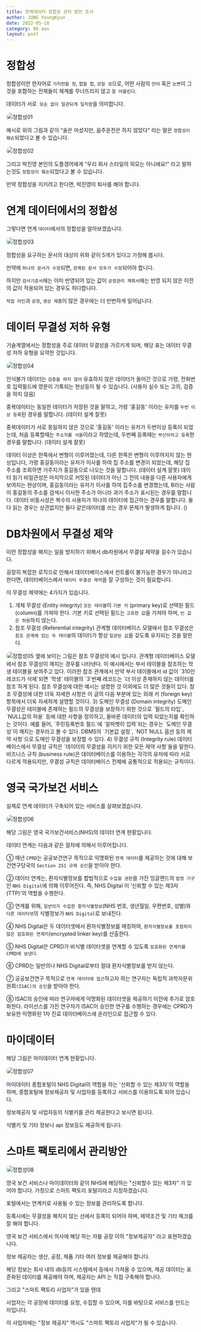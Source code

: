```yaml
---
title: 연계데이터 정합성 관리 방안 조사
author: JUNG YoungKyun
date: 2022-05-18
category: 06 aas
layout: post
---
```


# 정합성

정합성이란 한자어로 `가지런할 정`, `합할 합`, `성질 성`으로, 어떤 사람의 `언어` 혹은 `논변`이 그것을 포함하는 전제들이 체계를 무너뜨리지 않고 `잘 어울린다`. 

데이터가 서로` 모순 없이 일관되게 일치함`을 의미합니다. 

<img src="../images/정합성01.png" alt="정합성01" style="border-radius: 10px; border: 1px solid #eaeaea;"/>

예시로 위의 그림과 같이 “술은 마셨지만, 음주운전은 하지 않았다“ 라는 말은 `정합성이 훼손`되었다고 볼 수 있습니다. 

<img src="../images/정합성02.jpg" alt="정합성02" style="border-radius: 10px; border: 1px solid #eaeaea;"/>

그리고 박진영 본인의 도플갱어에게 “우리 회사 스타일의 외모는 아니에요!” 라고 말하는것도 `정합성이 훼손`되었다고 볼 수 있습니다. 

만약 정합성을 지키려고 한다면, 박진영이 퇴사를 해야 합니다.

# 연계 데이터에서의 정합성
그렇다면 연계 `데이터`에서의 정합성을 알아보겠습니다.

<img src="../images/정합성03.png" alt="정합성03" style="border-radius: 10px; border: 1px solid #eaeaea;"/>

정합성을 요구하는 문서의 대상이 위와 같이 5개가 있다고 가정해 봅시다. 

만약에 `하나의 문서가 수정`되면, `관계된 문서 모두가 수정`되어야 합니다. 

하지만 `검사기준서`에는 이미 반영되어 있는 값이 `공정관리 계획서`에는 반영 되지 않은 이전의 값이 적용되어 있는 경우도 허다합니다. 

`작업 라인`과 `공정`, `생상 제품`이 많은 경우에는 더 빈번하게 일어납니다.

# 데이터 무결성 저하 유형
기술계열에서는 정합성을 주로 데이터 무결성을 가르키게 되며,
해당 표는 데이터 무결성 저하 유형을 요약한 것입니다.

<img src="../images/정합성04.png" alt="정합성04" style="border-radius: 10px; border: 1px solid #eaeaea;"/>

인식불가 데이터는 `검증을 하지 않아` 유효하지 않은 데이터가 들어간 것으로 가령, 전화번호 입력필드에 영문이 기록되는 현상등이 될 수 있습니다. (사용자 실수 또는 고의, 검증을 하지 않음)

중복데이터는 동일한 데이터가 저장된 것을 말하고, 가령 '홍길동' 이라는 유저를 `두번 이상 등록`된 경우를 말합니다. (데이터 설계 잘못)

중복데이터가 서로 동일하지 않은 것으로 '홍길동' 이라는 유저가 두번이상 등록이 되었는데, 처음 등록할때는 `주소지를 서울`이라고 하였는데, 두번째 등록때는 `부산이라고 등록`한 경우를 말합니다. (데이터 설계 잘못)

데이터 이상은 한쪽에서 변형이 이루어졌는데, 다른 한쪽은 변형이 이루어지지 않는 현상입니다, 가령 홍길동이라는 유저가 이사를 하여 집 주소를 변경이 되었는데, 해당 집 주소를 조회하면 거주지가 홍길동으로 나오는 것을 말합니다. (데이터 설계 잘못)
데이터 읽기 비일관성은 마지막으로 커밋된 데이터가 아닌 그 전의 내용을 다른 사용자에게 보여지는 현상이며, 홍길동이라는 유저가 이사를 하여 집주소를 변경했는데, B라는 사람이 홍길동의 주소를 검색시 이사한 주소가 아니라 과거 주소가 표시된는 경우를 말합니다.
데이터 비동시성은 복수의 사용자가 하나의 데이터에 접근하는 경우를 말합니다. 둘다 읽는 경우는 상관없지만 둘다 같은데이터를 쓰는 경우 문제가 발생하게 됩니다. ()


# DB차원에서 무결성 제약
이런 정합성을 해치는 일을 방지하기 위해서 db차원에서 무결설 제약을 걸수가 있습니다.

굉장히 복잡한 로직으로 인해서 데이터베이스에서 컨트롤이 불가능한 경우가 아니라고 한다면, 데이터베이스에서 `데이터 무결성 제약`을 잘 구성하는 것이 필요합니다.

이 무결성 제약에는 4가지가 있습니다.

1) 개체 무결성 (Entity integrity)
`모든 테이블`이 `기본 키` (primary key)로 선택된 필드 (column)를 가져야 한다. 
기본 키로 선택된 필드는 `고유한 값`을 가져야 하며, `빈 값은 허용`하지 않는다.
2) 참조 무결성 (Referential integrity)
관계형 데이터베이스 모델에서 참조 무결성은 `참조 관계에 있는 두 테이블`의 데이터가 항상 `일관된 값`을 갖도록 유지되는 것을 말한다.
<img src="../images/정합성05.png" alt="정합성05" style="border-radius: 10px; border: 1px solid #eaeaea;"/> 
옆에 보이는 그림은 참조 무결성의 예시 입니다.
관계형 데이터베이스 모델에서 참조 무결성이 깨지는 경우를 나타낸다. 
이 예시에서는 부서 테이블을 참조하는 학생 테이블을 보여주고 있다. 
이러한 참조 관계에서 만약 부서 테이블에서 id 값이 `310인 레코드가 삭제`되면 `학생` 테이블의 `3`번째 레코드는 `더 이상 존재하지 않는 데이터를 참조`하게 된다. 
참조 무결성에 대한 예시는 설명한 것 이외에도 더 많은 것들이 있다. 
참조 무결성에 대한 더욱 자세한 사항은 이 글의 다음 부분에 있는 외래 키 (foreign key) 항목에서 더욱 자세하게 설명할 것이다.
3) 도메인 무결성 (Domain integrity)
도메인 무결성은 테이블에 존재하는 필드의 무결성을 보장하기 위한 것으로 `필드의 타입`, `NULL값의 허용` 등에 대한 사항을 정의하고, 올바른 데이터의 입력 되었는지를 확인하는 것이다. 
예를 들어, `주민등록번호 필드`에 `알파벳이 입력`되는 경우는 `도메인 무결성`이 깨지는 경우라고 볼 수 있다. 
DBMS의 `기본값 설정`, `NOT NULL 옵션 등의 제약 사항`으로 도메인 무결성을 보장할 수 있다.
4) 무결성 규칙 (Integrity rule)
데이터베이스에서 무결성 규칙은 `데이터의 무결성을 지키기 위한 모든 제약 사항`들을 말한다. 
비즈니스 규칙 (business rule)은 데이터베이스를 이용하는 각각의 유저에 따라 서로 다르게 적용되지만, 무결성 규칙은 데이터베이스 전체에 공통적으로 적용되는 규칙이다.

# 영국 국가보건 서비스
실제로 연계 데이터가 구축되어 있는 서비스를 살펴보겠습니다.

<img src="../images/정합성06.png" alt="정합성06" style="border-radius: 10px; border: 1px solid #eaeaea;"/>

해당 그림은 영국 국가보건서비스(NHS)의 데이터 연계 현황입니다.

데이터 연계는 다음과 같은 절차에 의해서 이루어집니다.

① 매년 `CPRD`는 공공보건연구 목적으로 익명화된 `연계 데이터`를 제공하는 것에 대해 보건연구당국의 `Section 251 규제 승인`을 받아야 한다. 

② 데이터 연계는, 환자식별정보를 합법적으로 `수집할 권한`을 가진 잉글랜드의 `법정 기구`인 `NHS Digital`에 의해 이루어진다. 
즉, NHS Digital 이 ‘신뢰할 수 있는 제3자(TTP)’의 역할을 수행한다. 

③ 연계를 위해, `일반의가 수집한 환자식별정보`(NHS 번호, 생년월일, 우편번호, 성별)와 `다른 데이터셋`의 식별정보가 `NHS Digital`로 보내진다. 

④ NHS Digital은 두 데이터셋에서 환자식별정보를 매칭하여, `환자식별정보를 포함하지 않은 암호화된 연계키`(encrypted linker key)를 산출한다. 

⑤ NHS Digital은 CPRD가 비식별 데이터셋을 연계할 수 있도록 `암호화된 연계키를 CPRD에 보낸다`. 

⑥ CPRD는 일반의나 NHS Digital로부터 절대 환자식별정보를 받지 않는다. 

⑦ 공공보건연구 목적으로 `연계 데이터에 접근`하고자 하는 연구자는 독립적 과학자문위원회`(ISAC)의 승인`을 받아야 한다. 

⑧ ISAC의 승인에 따라 연구자에게 익명화된 데이터셋을 제공하기 이전에 추가로 암호화한다. 라이선스를 가진 연구자가 ISAC이 승인한 연구를 수행하는 경우에는 CPRD가 보유한 익명화된 1차 진료 데이터베이스에 온라인으로 접근할 수 있다.

# 마이데이터

해당 그림은 마이데이터 연계 현황입니다.

<img src="../images/정합성07.png" alt="정합성07" style="border-radius: 10px; border: 1px solid #eaeaea;"/>

마이데이터 종합포털이 NHS Digital의 역할을 하는 '신뢰할 수 있는 제3자'의 역할을 하며, 종합포털에 정보제공자 및 사업자를 등록하고 서비스를 이용하도록 되어 있습니다.

정보제공자 및 사업자등의 식별키를 관리 제공한다고 보시면 됩니다.

식별키 및 기타 정보나 api 정보등도 제공하게 됩니다.

# 스마트 팩토리에서 관리방안

<img src="../images/정합성08.png" alt="정합성08" style="border-radius: 10px; border: 1px solid #eaeaea;"/>

영국 보건 서비스나 마이데이터와 같이 NHS에 해당하는 "신뢰할수 있는 제3자" 가 있어야 합니다.
가칭으로 스마트 팩토리 포털이라고 지칭하겠습니다. 

포털에서는 연계키로 사용될 수 있는 정보를 관리하도록 합니다.

등록시에는 무결성을 해치지 않는 선에서 등록이 되어야 하며, 제약조건 및 기타 체크를 잘 해야 합니다.


영국 보건 서비스에서 의사에 해당 하는 자를 공장 이하 "정보제공자" 라고 표현하겠습니다.

정보 제공자는 생산, 공정, 제품 기타 여러 정보를 제공해야 합니다.

해당 정보는 회사 내의 db등의 시스템에서 등에서 가져올 수 있으며, 제공 데이터는 표준화된 데이터를 제공해야 하며, 제공자는 API 는 직접 구축해야 합니다.


그리고 "스마트 팩토리 사업자"가 있을 텐데

사업자는 각 공장에 데이터를 요청, 수집할 수 있으며, 이를 바탕으로 서비스를 만드는 자입니다.

이 사업자에는 "정보 제공자" 역시도 "스마트 팩토리 사업자"가 될 수 있습니다.
